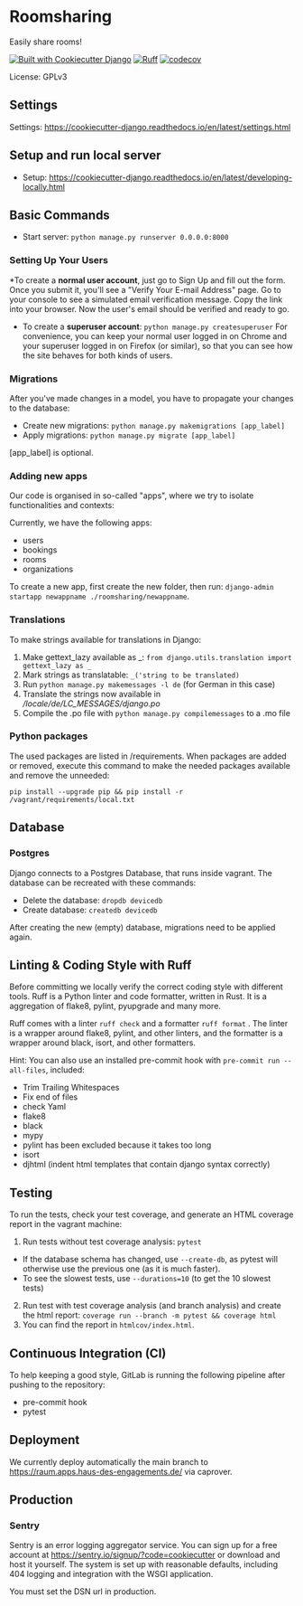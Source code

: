 # Roomsharing

Easily share rooms!

[![Built with Cookiecutter Django](https://img.shields.io/badge/built%20with-Cookiecutter%20Django-ff69b4.svg?logo=cookiecutter)](https://github.com/cookiecutter/cookiecutter-django/)
[![Ruff](https://img.shields.io/endpoint?url=https://raw.githubusercontent.com/astral-sh/ruff/main/assets/badge/v2.json)](https://github.com/astral-sh/ruff)
[![codecov](https://codecov.io/gh/Haus-des-Engagements/roomsharing/branch/main/graph/badge.svg?token=JDD51UPVQ8)](https://codecov.io/gh/Haus-des-Engagements/roomsharing)

License: GPLv3

## Settings

Settings: https://cookiecutter-django.readthedocs.io/en/latest/settings.html


## Setup and run local server
* Setup: https://cookiecutter-django.readthedocs.io/en/latest/developing-locally.html


## Basic Commands
* Start server: `python manage.py runserver 0.0.0.0:8000`

### Setting Up Your Users
*To create a **normal user account**, just go to Sign Up and fill out the form. Once you submit it, you'll see a "Verify Your E-mail Address" page. Go to your console to see a simulated email verification message. Copy the link into your browser. Now the user's email should be verified and ready to go.
* To create a **superuser account**: `python manage.py createsuperuser`
For convenience, you can keep your normal user logged in on Chrome and your superuser logged in on Firefox (or similar), so that you can see how the site behaves for both kinds of users.


### Migrations
After you've made changes in a model, you have to propagate your changes to the database:

* Create new migrations: `python manage.py makemigrations [app_label]`
* Apply migrations: `python manage.py migrate [app_label]`

[app_label] is optional.

### Adding new apps
Our code is organised in so-called "apps", where we try to isolate functionalities and contexts:

Currently, we have the following apps:
- users
- bookings
- rooms
- organizations

To create a new app, first create the new folder, then run: `django-admin startapp newappname ./roomsharing/newappname`.

### Translations
To make strings available for translations in Django:

1. Make gettext_lazy available as _: `from django.utils.translation import gettext_lazy as _`
2. Mark strings as translatable: `_('string to be translated)`
3. Run `python manage.py makemessages -l de` (for German in this case)
4. Translate the strings now available in _/locale/de/LC_MESSAGES/django.po_
5. Compile the .po file with `python manage.py compilemessages` to a .mo file

### Python packages
The used packages are listed in /requirements. When packages are added or removed, execute this command to make the needed packages available and remove the unneeded:

`pip install --upgrade pip && pip install -r /vagrant/requirements/local.txt`

## Database

### Postgres
Django connects to a Postgres Database, that runs inside vagrant. The database can be recreated with these commands:

* Delete the database: `dropdb devicedb`
* Create database: `createdb devicedb`

After creating the new (empty) database, migrations need to be applied again.

## Linting & Coding Style with Ruff
Before committing we locally verify the correct coding style with different tools.
Ruff is a Python linter and code formatter, written in Rust. It is a aggregation of flake8, pylint, pyupgrade and many more.

Ruff comes with a linter `ruff check` and a formatter `ruff format` .
The linter is a wrapper around flake8, pylint, and other linters, and the formatter is a wrapper around black, isort, and other formatters.

Hint: You can also use an installed pre-commit hook with `pre-commit run --all-files`, included:
* Trim Trailing Whitespaces
* Fix end of files
* check Yaml
* flake8
* black
* mypy
* pylint has been excluded because it takes too long
* isort
* djhtml (indent html templates that contain django syntax correctly)

## Testing
To run the tests, check your test coverage, and generate an HTML coverage report in the vagrant machine:

1. Run tests without test coverage analysis: `pytest`
  * If the database schema has changed, use `--create-db`, as pytest will otherwise use the previous one (as it is much faster).
  * To see the slowest tests, use `--durations=10` (to get the 10 slowest tests)
2. Run test with test coverage analysis (and branch analysis) and create the html report: `coverage run --branch -m pytest && coverage html`
3. You can find the report in `htmlcov/index.html`.

## Continuous Integration (CI)
To help keeping a good style, GitLab is running the following pipeline after pushing to the repository:

* pre-commit hook
* pytest

## Deployment
We currently deploy automatically the main branch to https://raum.apps.haus-des-engagements.de/ via caprover.

## Production

### Sentry

Sentry is an error logging aggregator service. You can sign up for a free account at <https://sentry.io/signup/?code=cookiecutter> or download and host it yourself.
The system is set up with reasonable defaults, including 404 logging and integration with the WSGI application.

You must set the DSN url in production.
